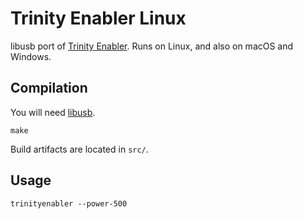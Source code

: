 # Trinity Enabler Linux

libusb port of [Trinity Enabler](https://github.com/jeanthom/TrinityEnabler). Runs on Linux, and also on macOS and Windows.

## Compilation

You will need [libusb](https://libusb.info/).

```
make
```

Build artifacts are located in `src/`.

## Usage

```
trinityenabler --power-500
```

